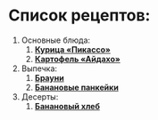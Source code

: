 # Список рецептов:

1. Основные блюда:
	1. [**Курица «Пикассо»**](chicken.md)
	1. [**Картофель «Айдахо»**](potato.md)
1. Выпечка:
	1. [**Брауни**](brownie.md)
	1. [**Банановые панкейки**](banana_pancake.md)
1. Десерты:
	1. [**Банановый хлеб**](bread.md)
